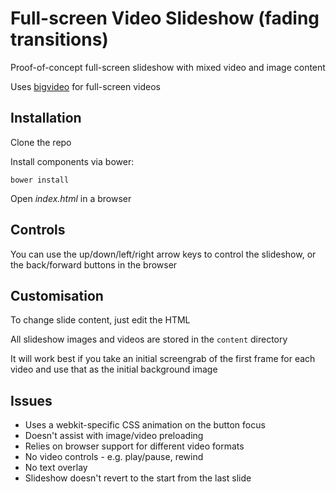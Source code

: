 # Full-screen Video Slideshow (fading transitions)

Proof-of-concept full-screen slideshow with mixed video and image content

Uses [bigvideo](http://dfcb.github.io/BigVideo.js/) for full-screen videos


## Installation

Clone the repo

Install components via bower:

```
bower install
```

Open *index.html* in a browser


## Controls

You can use the up/down/left/right arrow keys to control the slideshow, or the back/forward buttons in the browser


## Customisation

To change slide content, just edit the HTML

All slideshow images and videos are stored in the `content` directory

It will work best if you take an initial screengrab of the first frame for each video and use that as the initial background image


## Issues

 - Uses a webkit-specific CSS animation on the button focus
 - Doesn't assist with image/video preloading
 - Relies on browser support for different video formats
 - No video controls - e.g. play/pause, rewind
 - No text overlay
 - Slideshow doesn't revert to the start from the last slide